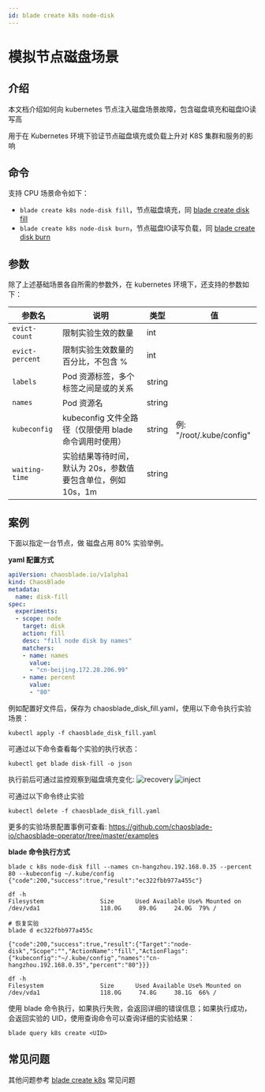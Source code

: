 ```yaml
---
id: blade create k8s node-disk
---
```


# 模拟节点磁盘场景

## 介绍
本文档介绍如何向 kubernetes 节点注入磁盘场景故障，包含磁盘填充和磁盘IO读写高

用于在 Kubernetes 环境下验证节点磁盘填充或负载上升对 K8S 集群和服务的影响

## 命令
支持 CPU 场景命令如下：
* `blade create k8s node-disk fill`，节点磁盘填充，同 [blade create disk fill](/docs/experiment-types/host/blade%20create%20disk%20fill)
* `blade create k8s node-disk burn`，节点磁盘IO读写负载，同 [blade create disk burn](/docs/experiment-types/host/blade%20create%20disk%20burn)

## 参数
除了上述基础场景各自所需的参数外，在 kubernetes 环境下，还支持的参数如下：

|  参数名 |  说明 | 类型 | 值 |
|  ----  | ---- | ---- | ---- |
| `evict-count`         | 限制实验生效的数量 | int |  |
| `evict-percent`       | 限制实验生效数量的百分比，不包含 % | int | |
| `labels`              | Pod 资源标签，多个标签之间是或的关系 | string | |
| `names`               | Pod 资源名 | string | |
| `kubeconfig`          | kubeconfig 文件全路径（仅限使用 blade 命令调用时使用） | string | 例: "/root/.kube/config" |
| `waiting-time`        | 实验结果等待时间，默认为 20s，参数值要包含单位，例如 10s，1m | string | |


## 案例

下面以指定一台节点，做 磁盘占用 80% 实验举例。

**yaml 配置方式** 
```yaml
apiVersion: chaosblade.io/v1alpha1
kind: ChaosBlade
metadata:
  name: disk-fill
spec:
  experiments:
  - scope: node
    target: disk
    action: fill
    desc: "fill node disk by names"
    matchers:
    - name: names
      value:
      - "cn-beijing.172.28.206.99"
    - name: percent
      value:
      - "80"
```

例如配置好文件后，保存为 chaosblade_disk_fill.yaml，使用以下命令执行实验场景：
```
kubectl apply -f chaosblade_disk_fill.yaml
```
可通过以下命令查看每个实验的执行状态：
```
kubectl get blade disk-fill -o json
``` 

执行前后可通过监控观察到磁盘填充变化:
![recovery](/img/doc-image/k8s_disk_fill_recovery.jpg)
![inject](/img/doc-image/k8s_disk_fill.jpg)

可通过以下命令终止实验
```
kubectl delete -f chaosblade_disk_fill.yaml
```

更多的实验场景配置事例可查看: https://github.com/chaosblade-io/chaosblade-operator/tree/master/examples


**blade 命令执行方式**
```shell
blade c k8s node-disk fill --names cn-hangzhou.192.168.0.35 --percent 80 --kubeconfig ~/.kube/config
{"code":200,"success":true,"result":"ec322fbb977a455c"}

df -h
Filesystem                Size      Used Available Use% Mounted on
/dev/vda1                 118.0G     89.0G     24.0G  79% / 

# 恢复实验
blade d ec322fbb977a455c

{"code":200,"success":true,"result":{"Target":"node-disk","Scope":"","ActionName":"fill","ActionFlags":{"kubeconfig":"~/.kube/config","names":"cn-hangzhou.192.168.0.35","percent":"80"}}}

df -h
Filesystem                Size      Used Available Use% Mounted on
/dev/vda1                 118.0G     74.8G     38.1G  66% /
```

使用 blade 命令执行，如果执行失败，会返回详细的错误信息；如果执行成功，会返回实验的 UID，使用查询命令可以查询详细的实验结果：
```
blade query k8s create <UID>
```


## 常见问题
其他问题参考 [blade create k8s](/docs/experiment-types/k8s/blade%20create%20k8s) 常见问题
